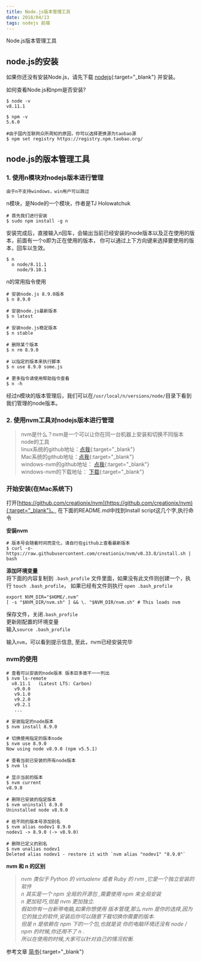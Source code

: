 ```yaml
---
title: Node.js版本管理工具
date: 2018/04/13
tags: nodejs 前端
---
```


Node.js版本管理工具

<!--more-->

## node.js的安装 ##

如果你还没有安装Node.js，请先下载 [nodejs](https://nodejs.org/en/){:target="_blank"} 并安装。

如何查看Node.js和npm是否安装? 

```
$ node -v
v8.11.1

$ npm -v
5.6.0

#由于国内互联网众所周知的原因，你可以选择更换源为taobao源
$ npm set registry https://registry.npm.taobao.org/
````

## node.js的版本管理工具 ##

### 1. 使用n模块对nodejs版本进行管理 ###

`由于n不支持windows，win用户可以跳过`

n模块，是Node的一个模块，作者是TJ Holowatchuk

```
# 首先我们进行安装
$ sudo npm install -g n
```

安装完成后，直接输入n回车，会输出当前已经安装的node版本以及正在使用的版本，前面有一个o即为正在使用的版本，
你可以通过上下方向键来选择要使用的版本，回车以生效。

```
$ n
  ο node/8.11.1
    node/9.10.1
```

n的常用指令使用
```
# 安装node.js 8.9.0版本
$ n 8.9.0 

# 安装node.js最新版本
$ n latest

# 安装node.js稳定版本
$ n stable

# 删除某个版本
$ n rm 8.9.0

# 以指定的版本来执行脚本
$ n use 8.9.0 some.js

# 更多指令请使用帮助指令查看
$ n -h
```
经过n模块的版本管理后，我们可以在`/usr/local/n/versions/node/`目录下看到我们管理的node版本。

### 2. 使用nvm工具对nodejs版本进行管理 ###

> nvm是什么？nvm是一个可以让你在同一台机器上安装和切换不同版本node的工具  
> linux系统的github地址：[点我](https://github.com/creationix/nvm){:target="_blank"}  
> Mac系统的github地址：[点我](https://github.com/creationix/nvm){:target="_blank"}  
> windows-nvm的github地址： [点我](https://github.com/coreybutler/nvm-windows){:target="_blank"}  
> windows-nvm的下载地址： [下载](https://github.com/coreybutler/nvm-windows/releases){:target="_blank"}

### 开始安装(在Mac系统下) ###

打开[https://github.com/creationix/nvm](https://github.com/creationix/nvm){:target="_blank"}。
在下面的README.md中找到Install script这几个字,执行命令

**安装nvm**  
```
# 版本号会随着时间而变化，请自行在github上查看最新版本
$ curl -o- https://raw.githubusercontent.com/creationix/nvm/v0.33.8/install.sh | bash
```

**添加环境变量**  
将下面的内容复制到 `.bash_profile` 文件里面，如果没有此文件则创建一个，执行 `touch .bash_profile`，
如果已经有文件则执行 `open .bash_profile`

```
export NVM_DIR="$HOME/.nvm"
[ -s "$NVM_DIR/nvm.sh" ] && \. "$NVM_DIR/nvm.sh" # This loads nvm
```

保存文件，关闭`.bash_profile`  
更新刚配置的环境变量  
输入`source .bash_profile`

输入`nvm`，可以看到提示信息, 至此，nvm已经安装完毕

### nvm的使用 ###

```
# 查看可以安装的node版本 版本巨多故不一一列出
$ nvm ls-remote
  v8.11.1   (Latest LTS: Carbon)
   v9.0.0
   v9.1.0
   v9.2.0
   v9.2.1
   ...

# 安装指定的node版本
$ nvm install 8.9.0

# 切换使用指定的版本node
$ nvm use 8.9.0
Now using node v8.9.0 (npm v5.5.1)

# 查看当前已安装的所有node版本 
$ nvm ls

# 显示当前的版本
$ nvm current
v8.9.0

# 删除已安装的指定版本
$ nvm uninstall 8.9.0
Uninstalled node v8.9.0

# 给不同的版本号添加别名
$ nvm alias nodev1 8.9.0
nodev1 -> 8.9.0 (-> v8.9.0)

# 删除已定义的别名
$ nvm unalias nodev1
Deleted alias nodev1 - restore it with `nvm alias "nodev1" "8.9.0"`
```

**nvm 和 n 的区别**
> *nvm 类似于 Python 的 virtualenv 或者 Ruby 的 rvm ,它是一个独立安装的软件*  
> *n 其实是一个 npm 全局的开源包 ,需要使用 npm 来全局安装*  
> *n 更加轻巧,但是 nvm 更加独立.*  
> *假如你有一台新带电脑,如果你想使用 版本管理,那么 nvm 是你的选择,因为它的独立的软件,安装后你可以随意下载切换你需要的版本.*  
> *但是 n 是依赖在 npm 下的一个包,也就是说 你的电脑环境还没有 node / npm 的时候,你还用不了 n .*  
> *所以在使用的时候,大家可以针对自己的情况权衡.*

参考文章 [简书](https://www.jianshu.com/p/7eee7150e37d){:target="_blank"}